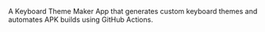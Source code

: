 A Keyboard Theme Maker App that generates custom keyboard themes and automates APK builds using GitHub Actions.
